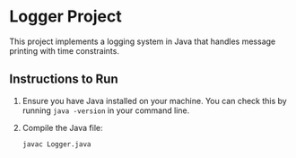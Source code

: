 # Logger Project

This project implements a logging system in Java that handles message printing with time constraints.

## Instructions to Run

1. Ensure you have Java installed on your machine. You can check this by running `java -version` in your command line.

2. Compile the Java file:

   ```bash
   javac Logger.java
